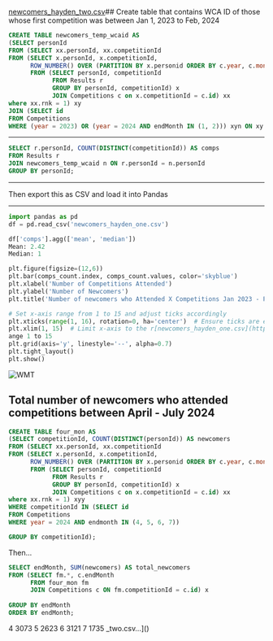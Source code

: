 [newcomers_hayden_two.csv](https://github.com/user-attachments/files/17007306/newcomers_hayden_two.csv)## Create table that contains WCA ID of those whose first competition was between Jan 1, 2023 to Feb, 2024

```SQL
CREATE TABLE newcomers_temp_wcaid AS 
(SELECT personId
FROM (SELECT xx.personId, xx.competitionId
FROM (SELECT x.personId, x.competitionId, 
	  ROW_NUMBER() OVER (PARTITION BY x.personid ORDER BY c.year, c.month, c.day) as 'rnk'
	  FROM (SELECT personId, competitionId
			FROM Results r
			GROUP BY personId, competitionId) x
            JOIN Competitions c on x.competitionId = c.id) xx
where xx.rnk = 1) xy
JOIN (SELECT id
FROM Competitions
WHERE (year = 2023) OR (year = 2024 AND endMonth IN (1, 2))) xyn ON xy.competitionId = xyn.id);
```
------
```SQL
SELECT r.personId, COUNT(DISTINCT(competitionId)) AS comps
FROM Results r
JOIN newcomers_temp_wcaid n ON r.personId = n.personId
GROUP BY personId;
```
---
Then export this as CSV and load it into Pandas 

--------
```python
import pandas as pd
df = pd.read_csv('newcomers_hayden_one.csv')

df['comps'].agg(['mean', 'median'])
Mean: 2.42
Median: 1

plt.figure(figsize=(12,6))
plt.bar(comps_count.index, comps_count.values, color='skyblue')
plt.xlabel('Number of Competitions Attended')
plt.ylabel('Number of Newcomers')
plt.title('Number of newcomers who Attended X Competitions Jan 2023 - Feb 2024')

# Set x-axis range from 1 to 15 and adjust ticks accordingly
plt.xticks(range(1, 16), rotation=0, ha='center')  # Ensure ticks are evenly spaced from 1 to 15
plt.xlim(1, 15)  # Limit x-axis to the r[newcomers_hayden_one.csv](https://github.com/user-attachments/files/17007230/newcomers_hayden_one.csv)
ange 1 to 15
plt.grid(axis='y', linestyle='--', alpha=0.7)
plt.tight_layout()
plt.show()
```

![WMT](https://github.com/user-attachments/assets/c337f604-a4e4-48d3-87b2-943e20309a5b)


## Total number of newcomers who attended competitions between April - July 2024

```SQL
CREATE TABLE four_mon AS 
(SELECT competitionId, COUNT(DISTINCT(personId)) AS newcomers
FROM (SELECT xx.personId, xx.competitionId
FROM (SELECT x.personId, x.competitionId, 
	  ROW_NUMBER() OVER (PARTITION BY x.personid ORDER BY c.year, c.month, c.day) as 'rnk'
	  FROM (SELECT personId, competitionId
			FROM Results r
			GROUP BY personId, competitionId) x
            JOIN Competitions c on x.competitionId = c.id) xx
where xx.rnk = 1) xyy
WHERE competitionId IN (SELECT id
FROM Competitions 
WHERE year = 2024 AND endmonth IN (4, 5, 6, 7))

GROUP BY competitionId);
```

Then...

```SQL
SELECT endMonth, SUM(newcomers) AS total_newcomers
FROM (SELECT fm.*, c.endMonth
      FROM four_mon fm
      JOIN Competitions c ON fm.competitionId = c.id) x
      
GROUP BY endMonth
ORDER BY endMonth;
```

4	3073
5	2623
6	3121
7	1735
_two.csv…]()



